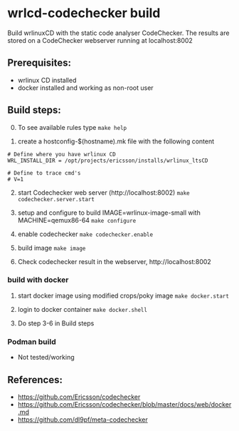 # wrlcd-codechecker build

Build wrlinuxCD with the static code analyser CodeChecker.
The results are stored on a CodeChecker webserver running at localhost:8002

## Prerequisites:
* wrlinux CD installed
* docker installed and working as non-root user


## Build steps:
0. To see available rules type
`make help`

1. create a hostconfig-$(hostname).mk file with the following content
```
# Define where you have wrlinux CD
WRL_INSTALL_DIR	= /opt/projects/ericsson/installs/wrlinux_ltsCD

# Define to trace cmd's
# V=1
```
2. start Codechecker web server (http://localhost:8002)
`make codechecker.server.start`

3. setup and configure to build IMAGE=wrlinux-image-small with MACHINE=qemux86-64
`make configure`

4. enable codechecker
`make codechecker.enable`

5. build image
`make image`

6. Check codechecker result in the webserver, http://localhost:8002


### build with docker
1. start docker image using modified crops/poky image
`make docker.start`

2. login to docker container
`make docker.shell`

3. Do step 3-6 in Build steps


### Podman build
- Not tested/working

## References:
- https://github.com/Ericsson/codechecker
- https://github.com/Ericsson/codechecker/blob/master/docs/web/docker.md
- https://github.com/dl9pf/meta-codechecker
